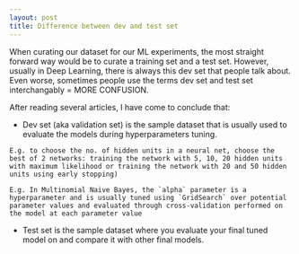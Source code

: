 ```yaml
---
layout: post
title: Difference between dev and test set
---
```

When curating our dataset for our ML experiments, the most straight forward way would be to curate a training set and a test set. However, usually in Deep Learning, there is always this dev set that people talk about. Even worse, sometimes people use the terms dev set and test set interchangably = MORE CONFUSION.

After reading several articles, I have come to conclude that:

* Dev set (aka validation set) is the sample dataset that is usually used to evaluate the models during hyperparameters tuning. 

```
E.g. to choose the no. of hidden units in a neural net, choose the best of 2 networks: training the network with 5, 10, 20 hidden units with maximum likelihood or training the network with 20 and 50 hidden units using early stopping)
```	
```
E.g. In Multinomial Naive Bayes, the `alpha` parameter is a hyperparameter and is usually tuned using `GridSearch` over potential parameter values and evaluated through cross-validation performed on the model at each parameter value
```

* Test set is the sample dataset where you evaluate your final tuned model on and compare it with other final models. 


